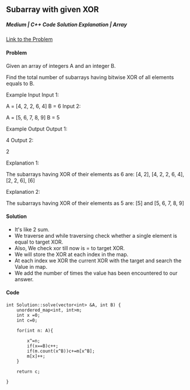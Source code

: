 ## Subarray with given XOR

##### Medium | C++ Code Solution Explanation | Array

[Link to the Problem](https://www.interviewbit.com/problems/subarray-with-given-xor/)

#### Problem

Given an array of integers A and an integer B.

Find the total number of subarrays having bitwise XOR of all elements equals to B.

Example Input
Input 1:

A = [4, 2, 2, 6, 4]
B = 6
Input 2:

A = [5, 6, 7, 8, 9]
B = 5

Example Output
Output 1:

4
Output 2:

2

Explanation 1:

The subarrays having XOR of their elements as 6 are: [4, 2], [4, 2, 2, 6, 4], [2, 2, 6], [6]

Explanation 2:

The subarrays having XOR of their elements as 5 are: [5] and [5, 6, 7, 8, 9]

#### Solution

- It's like 2 sum.
- We traverse and while traversing check whether a single element is equal to target XOR.
- Also, We check xor till now is = to target XOR.
- We will store the XOR at each index in the map.
- At each index we XOR the current XOR with the target and search the Value in map.
- We add the number of times the value has been encountered to our answer.

#### Code

```
int Solution::solve(vector<int> &A, int B) {
    unordered_map<int, int>m;
    int x =0;
    int c=0;

    for(int n: A){

        x^=n;
        if(x==B)c++;
        if(m.count(x^B))c+=m[x^B];
        m[x]++;
    }

    return c;

}
```
